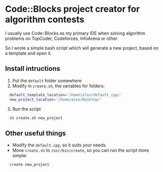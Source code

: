 # Code::Blocks project creator for algorithm contests

I usually use Code::Blocks as my primary IDE when solving algorithm problems on TopCoder, Codeforces, InfoArena or other.

So I wrote a simple bash script which will generate a new project, based on a template and open it.

## Install intructions
1. Put the `default` folder somewhere
2. Modify in `create.sh`, the variables for folders:

```bash
  default_template_location='/home/alex/default_cpp/'
  new_project_location='/home/alex/Desktop/'
```
3. Run the script

```bash
  sh create.sh new_project
```

## Other useful things
* Modify the `default.cpp`, so it suits your needs.
* Move `create.sh` to `/usr/bin/create`, so you can run the script more simple:

```bash
  create new_project
```
